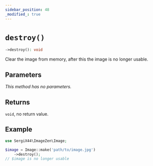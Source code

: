 ```yaml
---
sidebar_position: 48
_modified_: true
---
```

# `destroy()`

```php
->destroy(): void
```
Clear the image from memory, after this the image is no longer usable.

## Parameters

<i>This method has no parameters.</i>

## Returns

`void`, no return value.

## Example

```php
use SergiX44\ImageZen\Image;

$image = Image::make('path/to/image.jpg')
    ->destroy();
// $image is no longer usable

```
